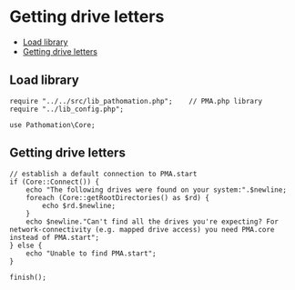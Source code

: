 # **Getting drive letters**

- [Load library](#load-library)
- [Getting drive letters](#getting-drive-letters)


## Load library
```
require "../../src/lib_pathomation.php"; 	// PMA.php library
require "../lib_config.php";

use Pathomation\Core;
```


## Getting drive letters
```
// establish a default connection to PMA.start
if (Core::Connect()) {
	echo "The following drives were found on your system:".$newline;
	foreach (Core::getRootDirectories() as $rd) {
		echo $rd.$newline;
	}
	echo $newline."Can't find all the drives you're expecting? For network-connectivity (e.g. mapped drive access) you need PMA.core instead of PMA.start";
} else {
	echo "Unable to find PMA.start";
}

finish();
```
